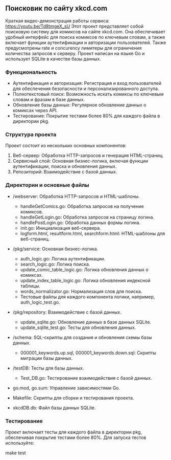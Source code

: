 ## Поисковик по сайту xkcd.com

Краткая видео-демонстрация работы сервиса: https://youtu.be/Td8tmgeX_sU
Этот проект представляет собой поисковую систему для комиксов на сайте xkcd.com. Она обеспечивает удобный интерфейс для поиска комиксов по ключевым словам, а также включает функции аутентификации и авторизации пользователей. Также предусмотрены rate и concurency лимитеры для ограничения количества запросов к серверу. Проект написан на языке Go и использует SQLite в качестве базы данных.

### Функциональность

- Аутентификация и авторизация: Регистрация и вход пользователей для обеспечения безопасности и персонализированного доступа.
- Полнотекстовый поиск: Возможность искать комиксы по ключевым словам и фразам в базе данных.
- Обновление базы данных: Регулярное обновление данных о комиксах через API.
- Тестирование: Покрытие тестами более 80% для каждого файла в директории pkg.

### Структура проекта

Проект состоит из нескольких основных компонентов:

1. Веб-сервер: Обработка HTTP-запросов и генерация HTML-страниц.
2. Сервисный слой: Основная бизнес-логика, включая функции аутентификации, поиска и обновления данных.
3. Репозиторий: Взаимодействие с базой данных.

### Директории и основные файлы

- /webserver: Обработка HTTP-запросов и HTML-шаблоны.
  - handleGetComics.go: Обработка запросов на получение комиксов.
  - handleGetLogin.go: Обработка запросов на страницу логина.
  - handlePostLogin.go: Обработка данных формы логина.
  - init.go: Инициализация веб-сервера.
  - logform.html, resultform.html, searchform.html: HTML-шаблоны для веб-страниц.

- /pkg/service: Основная бизнес-логика.
  - auth_logic.go: Логика аутентификации.
  - search_logic.go: Логика поиска.
  - update_comic_table_logic.go: Логика обновления данных о комиксах.
  - update_index_table_logic.go: Логика обновления индексной таблицы.
  - words_normalizator.go: Нормализация слов для поиска.
  - Тестовые файлы для каждого компонента логики, например, auth_logic_test.go.

- /pkg/repository: Взаимодействие с базой данных.
  - update_sqlite.go: Обновление данных в базе данных SQLite.
  - update_sqlite_test.go: Тесты для обновления данных.

- /schema: SQL-скрипты для создания и обновления схемы базы данных.
  - 000001_keywords.up.sql, 000001_keywords.down.sql: Скрипты миграции базы данных.

- /testDB: Тесты для базы данных.
  - Test_DB.go: Тестирование взаимодействия с базой данных.

- go.mod, go.sum: Управление зависимостями Go.
- Makefile: Скрипты для сборки и тестирования проекта.
- xkcdDB.db: Файл базы данных SQLite.
    

### Тестирование

Проект включает тесты для каждого файла в директории pkg, обеспечивая покрытие тестами более 80%. Для запуска тестов используйте:


make test
